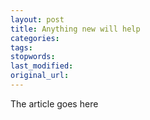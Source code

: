```yaml
---
layout: post
title: Anything new will help
categories:
tags:
stopwords:
last_modified:
original_url: 
---
```


The article goes here

